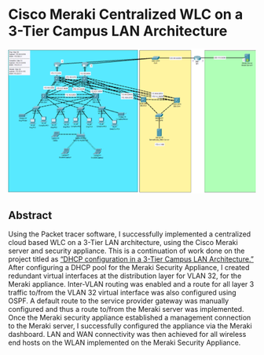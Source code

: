 # Cisco Meraki Centralized WLC on a 3-Tier Campus LAN Architecture

![image](https://github.com/ascotlan/Cisco-Meraki-Centralized-WLC-on-a-3-Tier-Campus-LAN-Architecture/blob/main/topology.png)

## Abstract

Using the Packet tracer software, I successfully implemented a centralized cloud based WLC on a 3-Tier LAN architecture, using the Cisco Meraki server and security appliance. This is a continuation of work done on the project titled as [“DHCP configuration in a 3-Tier Campus LAN Architecture.”](https://github.com/ascotlan/DHCP-configuration-in-a-3-Tier-Campus-LAN-Architecture) After configuring a DHCP pool for the Meraki Security Appliance, I created redundant virtual interfaces at the distribution layer for VLAN 32, for the Meraki appliance. Inter-VLAN routing was enabled and a route for all layer 3 traffic to/from the VLAN 32 virtual interface was also configured using OSPF. A default route to the service provider gateway was manually configured and thus a route to/from the Meraki server was implemented. Once the Meraki security appliance established a management connection to the Meraki server, I successfully configured the appliance via the Meraki dashboard. LAN and WAN connectivity was then achieved for all wireless end hosts on the WLAN implemented on the Meraki Security Appliance.
